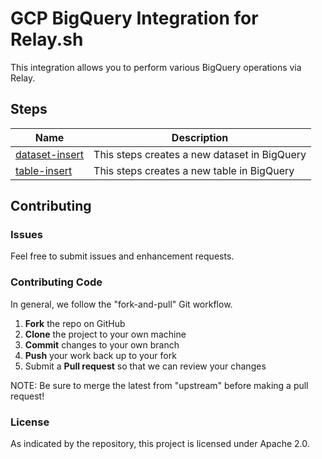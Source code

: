 # GCP BigQuery Integration for Relay.sh

This integration allows you to perform various BigQuery operations via Relay.

## Steps

| Name | Description |
|------|-------------|
| [dataset-insert](steps/dataset-insert) | This steps creates a new dataset in BigQuery |
| [table-insert](steps/table-insert) | This steps creates a new table in BigQuery |

## Contributing

### Issues

Feel free to submit issues and enhancement requests.

### Contributing Code

In general, we follow the "fork-and-pull" Git workflow.

 1. **Fork** the repo on GitHub
 2. **Clone** the project to your own machine
 3. **Commit** changes to your own branch
 4. **Push** your work back up to your fork
 5. Submit a **Pull request** so that we can review your changes

NOTE: Be sure to merge the latest from "upstream" before making a pull request!

### License

As indicated by the repository, this project is licensed under Apache 2.0.

